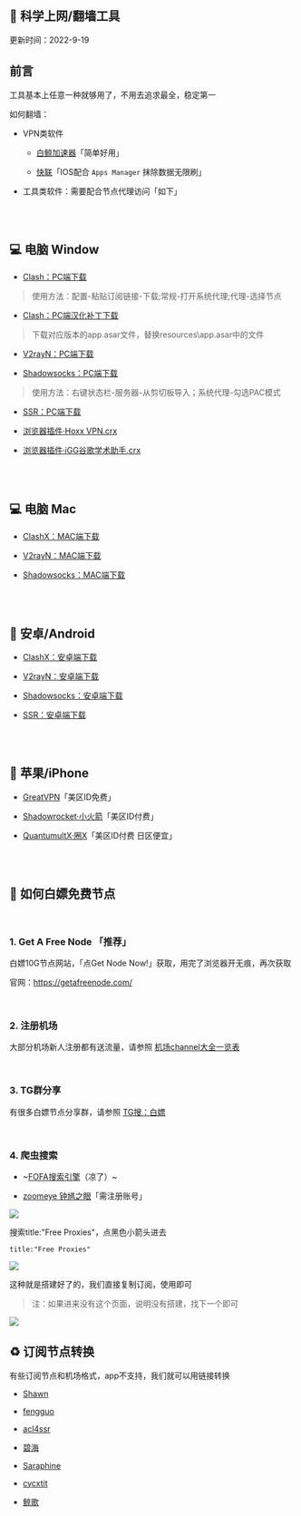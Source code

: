 ## :ocean: 科学上网/翻墙工具

更新时间：2022-9-19


## 前言

工具基本上任意一种就够用了，不用去追求最全，稳定第一

如何翻墙：

* VPN类软件

  * [白鲸加速器](https://www.bjchuhai.com/)「简单好用」

  * [快联](https://github.com/LetsGo666/LetsGo_2)「IOS配合 `Apps Manager` 抹除数据无限刷」

* 工具类软件：需要配合节点代理访问「如下」

</br>
</br>

## :computer: 电脑 Window


* [Clash：PC端下载](https://github.com/Fndroid/clash_for_windows_pkg/releases)

> 使用方法：配置-粘贴订阅链接-下载;常规-打开系统代理;代理-选择节点


* [Clash：PC端汉化补丁下载](https://github.com/BoyceLig/Clash_Chinese_Patch/releases)


> 下载对应版本的app.asar文件，替换resources\app.asar中的文件



* [V2rayN：PC端下载](https://github.com/2dust/v2rayN/releases)


* [Shadowsocks：PC端下载](https://github.com/shadowsocks/shadowsocks-windows/releases)

> 使用方法：右键状态栏-服务器-从剪切板导入；系统代理-勾选PAC模式


* [SSR：PC端下载](https://github.com/shadowsocksr-rm/shadowsocksr-csharp/releases)


* [浏览器插件·Hoxx VPN.crx](https://dzp.lanzouy.com/ih2uz052glwh)


* [浏览器插件·iGG谷歌学术助手.crx](https://dzp.lanzouy.com/igSY9xk2asd)



</br>
</br>





## :computer: 电脑 Mac

* [ClashX：MAC端下载](https://github.com/yichengchen/clashX/releases)


* [V2rayN：MAC端下载](https://github.com/yanue/V2rayU/releases)


* [Shadowsocks：MAC端下载](https://github.com/shadowsocks/ShadowsocksX-NG/releases/)


</br>
</br>


## :iphone: 安卓/Android



* [ClashX：安卓端下载](https://github.com/Kr328/ClashForAndroid/releases)


* [V2rayN：安卓端下载](https://github.com/2dust/v2rayNG/releases)


* [Shadowsocks：安卓端下载](https://github.com/shadowsocks/shadowsocks-android/releases)


* [SSR：安卓端下载](https://github.com/shadowsocksrr/shadowsocksr-android/releases)





</br>
</br>

## :apple: 苹果/iPhone



* [GreatVPN](https://apps.apple.com/us/app/id1603206726)「美区ID免费」

* [Shadowrocket·小火箭](https://apps.apple.com/us/app/shadowrocket/id932747118)「美区ID付费」

* [QuantumultX·圈X](https://apps.apple.com/us/app/quantumult-x/id1443988620)「美区ID付费 日区便宜」




</br>
</br>





## :dolphin: 如何白嫖免费节点


</br>


### 1. Get A Free Node 「推荐」

白嫖10G节点网站，「点Get Node Now!」获取，用完了浏览器开无痕，再次获取

官网：https://getafreenode.com/

</br>




### 2. 注册机场

大部分机场新人注册都有送流量，请参照 [机场channel大全一览表](https://github.com/Yiov/notes/tree/main/channel)

</br>




### 3. TG群分享

有很多白嫖节点分享群，请参照 [TG搜：白嫖](https://tgsou.me/findtg/?keyword=%E7%99%BD%E5%AB%96)

</br>





### 4. 爬虫搜索

* ~[FOFA搜索引擎](https://fofa.so/)（凉了）~


* [zoomeye 钟馗之眼](https://www.zoomeye.org/)「需注册账号」


![](https://ghproxy.com/https://raw.githubusercontent.com/Yiov/notes/main/proxy/zoomeye.png)

搜索title:"Free Proxies"，点黑色小箭头进去

    title:"Free Proxies"

![](https://ghproxy.com/https://raw.githubusercontent.com/Yiov/notes/main/proxy/zoomeye-1.png)


这种就是搭建好了的，我们直接复制订阅，使用即可

> 注：如果进来没有这个页面，说明没有搭建，找下一个即可

![](https://ghproxy.com/https://raw.githubusercontent.com/Yiov/notes/main/proxy/zoomeye-2.png)





## :recycle: 订阅节点转换

有些订阅节点和机场格式，app不支持，我们就可以用链接转换


* [Shawn](https://dove.589669.xyz/web)

* [fengguo](https://sub.feng666.tk/)

* [acl4ssr](https://acl4ssr-sub.github.io/)

* [碧海](https://sub.bihai.cf/)

* [Saraphine](https://sub.saraphine.cf/)

* [cycxtit](https://subs.cycxtit.ga/)

* [鲸歌](https://sub.tsutsu.cc/)


